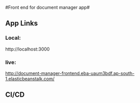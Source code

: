 #Front end for document manager app#

## App Links ##

### Local: ###
http://localhost:3000

### live: ### 
http://document-manager-frontend.eba-uaum3bdf.ap-south-1.elasticbeanstalk.com/


## CI/CD ##

